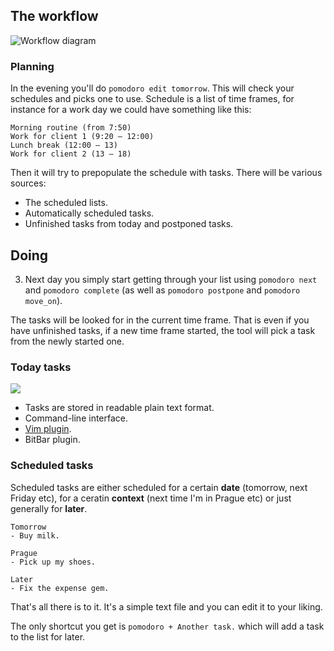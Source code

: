 ## The workflow

![Workflow diagram](https://raw.githubusercontent.com/botanicus/pomodoro/master/doc/diagram.png)

### Planning

In the evening you'll do `pomodoro edit tomorrow`. This will check your schedules and picks one to use. Schedule is a list of time frames, for instance for a work day we could have something like this:

```
Morning routine (from 7:50)
Work for client 1 (9:20 – 12:00)
Lunch break (12:00 – 13)
Work for client 2 (13 – 18)
```

Then it will try to prepopulate the schedule with tasks. There will be various sources:

- The scheduled lists.
- Automatically scheduled tasks.
- Unfinished tasks from today and postponed tasks.

## Doing

3. Next day you simply start getting through your list using `pomodoro next` and `pomodoro complete` (as well as `pomodoro postpone` and `pomodoro move_on`).

The tasks will be looked for in the current time frame. That is even if you have unfinished tasks, if a new time frame started, the tool will pick a task from the newly started one.

### Today tasks

![](https://raw.githubusercontent.com/botanicus/pomodoro/master/doc/img/today-annotated.png)

- Tasks are stored in readable plain text format.
- Command-line interface.
- [Vim plugin](https://github.com/botanicus/pomodoro/tree/master/support/vim).
- BitBar plugin.

### Scheduled tasks

Scheduled tasks are either scheduled for a certain **date** (tomorrow, next Friday etc), for a ceratin **context** (next time I'm in Prague etc) or just generally for **later**.

```
Tomorrow
- Buy milk.

Prague
- Pick up my shoes.

Later
- Fix the expense gem.
```

That's all there is to it. It's a simple text file and you can edit it to your liking.

The only shortcut you get is `pomodoro + Another task.` which will add a task to the list for later.
